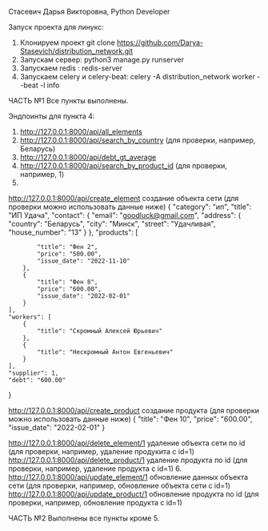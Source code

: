 Стасевич Дарья Викторовна, Python Developer

Запуск проекта для линукс:
1. Клонируем проект git clone https://github.com/Darya-Stasevich/distribution_network.git
2. Запускам сервер: python3 manage.py runserver
3. Запускаем redis : redis-server
4. Запускаем celery и celery-beat: celery -A  distribution_network worker --beat -l info


ЧАСТЬ №1
Все пункты выполнены.

Эндпоинты для пункта 4:
1. http://127.0.0.1:8000/api/all_elements
2. http://127.0.0.1:8000/api/search_by_country (для проверки, например, Беларусь)
3. http://127.0.0.1:8000/api/debt_gt_average
4. http://127.0.0.1:8000/api/search_by_product_id (для проверки, например, 1)
5.
http://127.0.0.1:8000/api/create_element   создание объекта сети (для проверки можно использовать данные ниже)
{
    "category": "ип",
    "title": "ИП Удача",
    "contact": {
        "email": "goodluck@gmail.com",
        "address": {
            "country": "Беларусь",
            "city": "Минск",
            "street": "Удачливая",
            "house_number": "13"
        }
    },
    "products": [

            "title": "Фен 2",
            "price": "500.00",
            "issue_date": "2022-11-10"
        },
        {
            "title": "Фен 8",
            "price": "600.00",
            "issue_date": "2022-02-01"
        }
    ],
    "workers": [
        {
            "title": "Скромный Алексей Юрьевич"
        },
        {
            "title": "Нескромный Антон Евгеньевич"
        }
    ],
    "supplier": 1,
    "debt": "600.00"
}

http://127.0.0.1:8000/api/create_product  создание продукта (для проверки можно использовать данные ниже)
{
    "title": "Фен 10",
    "price": "600.00",
    "issue_date": "2022-02-01"
}

http://127.0.0.1:8000/api/delete_element/1  удаление объекта сети  по id (для проверки, например, удаление продукита с id=1)
http://127.0.0.1:8000/api/delete_product/1  удаление продукта по id (для проверки, например, удаление продукта с id=1)
6.
http://127.0.0.1:8000/api/update_element/1  обновление данных объекта сети (для проверки, например, обновление объекта сети с id=1)
http://127.0.0.1:8000/api/update_product/1  обновление продукта по id (для проверки, например, обновление продукта с id=1)



ЧАСТЬ №2
Выполнены все пункты кроме 5.
